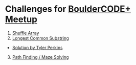 # Challenges for [BoulderCODE+ Meetup](http://www.meetup.com/BoulderCODEplus/events/229441052/)

1. [Shuffle Array](https://github.com/stevewitman/challenges/blob/master/01_shuffle_array.md)
2. [Longest Common Substring](https://github.com/stevewitman/challenges/blob/master/02_longest_common_substring.md)
  * [Solution by Tyler Perkins](https://github.com/stevewitman/challenges/tree/master/cljs-solutions)
3. [Path Finding / Maze Solving](https://github.com/stevewitman/challenges/blob/master/03_maze_pathfinder.md)
